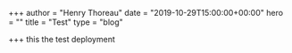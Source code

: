 +++
author = "Henry Thoreau"
date = "2019-10-29T15:00:00+00:00"
hero = ""
title = "Test"
type = "blog"

+++
this the test deployment